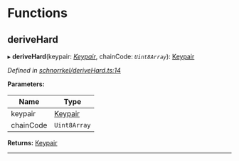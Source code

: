 

# Functions

<a id="derivehard"></a>

##  deriveHard

▸ **deriveHard**(keypair: *[Keypair](_types_.md#keypair)*, chainCode: *`Uint8Array`*): [Keypair](_types_.md#keypair)

*Defined in [schnorrkel/deriveHard.ts:14](https://github.com/polkadot-js/common/blob/8c38115/packages/util-crypto/src/schnorrkel/deriveHard.ts#L14)*

**Parameters:**

| Name | Type |
| ------ | ------ |
| keypair | [Keypair](_types_.md#keypair) |
| chainCode | `Uint8Array` |

**Returns:** [Keypair](_types_.md#keypair)

___

